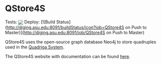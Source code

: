 # QStore4S 

Tests: <img src="https://travis-ci.org/diging/qstore4s.svg?branch=master" style="vertical-align: sub;" /> Deploy: [![Build Status](http://diging.asu.edu:8091/buildStatus/icon?job=QStore4S on Push to Master)](http://diging.asu.edu:8091/job/QStore4S on Push to Master)

QStore4S uses the open-source graph database Neo4j to store quadruples used in the [Quadriga System](http://quadriga.sf.net). 

The QStore4S website with documentation can be found [here](http://diging.github.io/qstore4s/).

